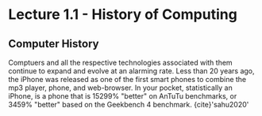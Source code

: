 # Lecture 1.1 - History of Computing

## Computer History

Comptuers and all the respective technologies associated with them continue to expand and evolve at an alarming rate. Less than 20 years ago, the iPhone was released as one of the first smart phones to combine the mp3 player, phone, and web-browser. In your pocket, statistically an iPhone, is a phone that is 15299% "better" on AnTuTu benchmarks, or 3459% "better" based on the Geekbench 4 benchmark. {cite}'sahu2020'
